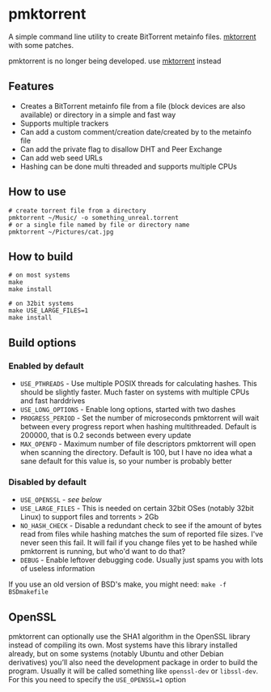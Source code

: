# pmktorrent
A simple command line utility to create BitTorrent metainfo files. [mktorrent](https://github.com/Rudde/mktorrent) with some patches.

pmktorrent is no longer being developed. use [mktorrent](https://github.com/Rudde/mktorrent) instead

## Features
- Creates a BitTorrent metainfo file from a file (block devices are also
 available) or directory in a simple
 and fast way
- Supports multiple trackers
- Can add a custom comment/creation date/created by to the metainfo file
- Can add the private flag to disallow DHT and Peer Exchange
- Can add web seed URLs
- Hashing can be done multi threaded and supports multiple CPUs

## How to use
```shell
# create torrent file from a directory
pmktorrent ~/Music/ -o something_unreal.torrent
# or a single file named by file or directory name
pmktorrent ~/Pictures/cat.jpg
```

## How to build
```shell script
# on most systems
make
make install

# on 32bit systems
make USE_LARGE_FILES=1
make install
```

## Build options
### Enabled by default
- `USE_PTHREADS` - Use multiple POSIX threads for calculating hashes. This should be slightly faster. Much faster on systems with multiple CPUs and fast harddrives
- `USE_LONG_OPTIONS` - Enable long options, started with two dashes
- `PROGRESS_PERIOD` - Set the number of microseconds pmktorrent will wait between every progress report when hashing multithreaded. Default is 200000, that is 0.2 seconds between every update
- `MAX_OPENFD` - Maximum number of file descriptors pmktorrent will open when scanning the directory. Default is 100, but I have no idea what a sane default for this value is, so your number is probably better

### Disabled by default
- `USE_OPENSSL` - *see below*
- `USE_LARGE_FILES` - This is needed on certain 32bit OSes (notably 32bit Linux) to support files and torrents > 2Gb
- `NO_HASH_CHECK` - Disable a redundant check to see if the amount of bytes read from files while hashing matches the sum of reported file sizes. I've never seen this fail. It will fail if you change files yet to be hashed while pmktorrent is running, but who'd want to do that?
- `DEBUG` - Enable leftover debugging code. Usually just spams you with lots of useless information

If you use an old version of BSD's make, you might need:
`make -f BSDmakefile`

## OpenSSL
pmktorrent can optionally use the SHA1 algorithm in the OpenSSL library instead of compiling its own. Most systems have this library installed already, but on some systems (notably Ubuntu and other Debian derivatives) you’ll also need the development package in order to build the program. Usually it will be called something like `openssl-dev` or `libssl-dev`. For this you need to specify the `USE_OPENSSL=1` option
